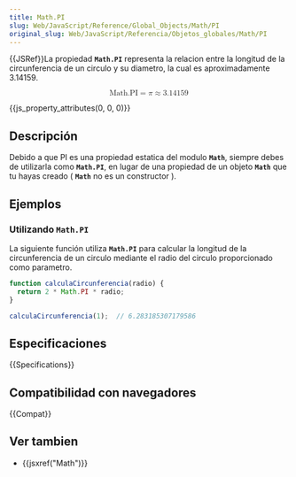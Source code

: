```yaml
---
title: Math.PI
slug: Web/JavaScript/Reference/Global_Objects/Math/PI
original_slug: Web/JavaScript/Referencia/Objetos_globales/Math/PI
---
```


{{JSRef}}La propiedad **`Math.PI`** representa la relacion entre la longitud de la circunferencia de un circulo y su diametro, la cual es aproximadamente 3.14159.

<math display="block"><semantics><mrow><mstyle mathvariant="monospace"><mi>Math.PI</mi></mstyle><mo>=</mo><mi>π</mi><mo>≈</mo><mn>3.14159</mn></mrow><annotation encoding="TeX">\mathtt{\mi{Math.PI}} = \pi \approx 3.14159</annotation></semantics></math>

{{js_property_attributes(0, 0, 0)}}

## Descripción

Debido a que PI es una propiedad estatica del modulo **`Math`**, siempre debes de utilizarla como **`Math.PI`**, en lugar de una propiedad de un objeto **`Math`** que tu hayas creado ( **`Math`** no es un constructor ).

## Ejemplos

### Utilizando `Math.PI`

La siguiente función utiliza **`Math.PI`** para calcular la longitud de la circunferencia de un circulo mediante el radio del circulo proporcionado como parametro.

```js
function calculaCircunferencia(radio) {
  return 2 * Math.PI * radio;
}

calculaCircunferencia(1);  // 6.283185307179586
```

## Especificaciones

{{Specifications}}

## Compatibilidad con navegadores

{{Compat}}

## Ver tambien

- {{jsxref("Math")}}
